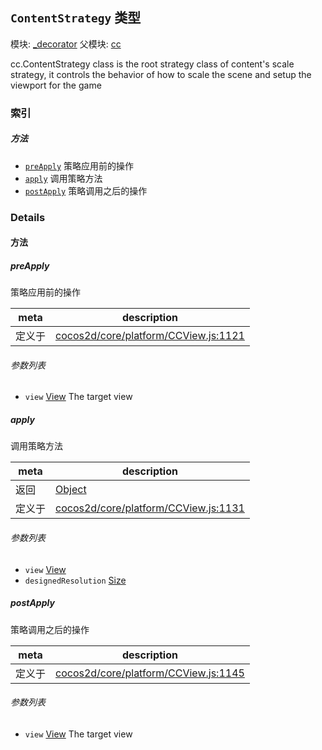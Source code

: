 ## `ContentStrategy` 类型



模块: [_decorator](../modules/_decorator.md)
父模块: [cc](../modules/cc.md)


<p>cc.ContentStrategy class is the root strategy class of content's scale strategy,
it controls the behavior of how to scale the scene and setup the viewport for the game</p>



### 索引



##### 方法

  - [`preApply`](#preapply) 策略应用前的操作
  - [`apply`](#apply) 调用策略方法
  - [`postApply`](#postapply) 策略调用之后的操作



### Details




<!-- Method Block -->
#### 方法


##### preApply

策略应用前的操作

| meta | description |
|------|-------------|
| 定义于 | [cocos2d/core/platform/CCView.js:1121](https://github.com/cocos-creator/engine/blob/d0482bb5bc3819110e43cdd03a3459bd80914b74/cocos2d/core/platform/CCView.js#L1121) |

###### 参数列表
- `view` <a href="../classes/View.html" class="crosslink">View</a> The target view


##### apply

调用策略方法

| meta | description |
|------|-------------|
| 返回 | <a href="https://developer.mozilla.org/en/JavaScript/Reference/Global_Objects/Object" class="crosslink external" target="_blank">Object</a> 
| 定义于 | [cocos2d/core/platform/CCView.js:1131](https://github.com/cocos-creator/engine/blob/d0482bb5bc3819110e43cdd03a3459bd80914b74/cocos2d/core/platform/CCView.js#L1131) |

###### 参数列表
- `view` <a href="../classes/View.html" class="crosslink">View</a> 
- `designedResolution` <a href="../classes/Size.html" class="crosslink">Size</a> 


##### postApply

策略调用之后的操作

| meta | description |
|------|-------------|
| 定义于 | [cocos2d/core/platform/CCView.js:1145](https://github.com/cocos-creator/engine/blob/d0482bb5bc3819110e43cdd03a3459bd80914b74/cocos2d/core/platform/CCView.js#L1145) |

###### 参数列表
- `view` <a href="../classes/View.html" class="crosslink">View</a> The target view



